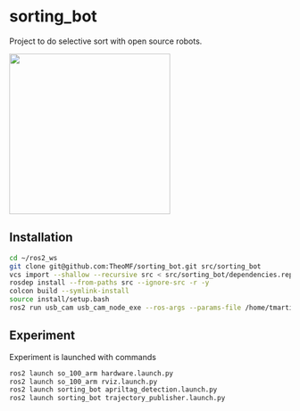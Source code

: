 # sorting_bot
Project to do selective sort with open source robots.

<img width="288" src="SO-101_pick_and_place.gif" />

## Installation

```bash
cd ~/ros2_ws
git clone git@github.com:TheoMF/sorting_bot.git src/sorting_bot
vcs import --shallow --recursive src < src/sorting_bot/dependencies.repos
rosdep install --from-paths src --ignore-src -r -y
colcon build --symlink-install
source install/setup.bash
ros2 run usb_cam usb_cam_node_exe --ros-args --params-file /home/tmartinez/ros2_ws/src/sorting_bot/config/param_camera.yaml
```

## Experiment
Experiment is launched with commands
```bash
ros2 launch so_100_arm hardware.launch.py
ros2 launch so_100_arm rviz.launch.py
ros2 launch sorting_bot apriltag_detection.launch.py
ros2 launch sorting_bot trajectory_publisher.launch.py
```